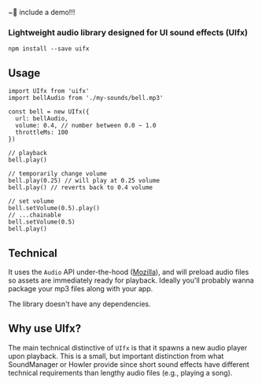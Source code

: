 ~😬 include a demo!!!




### Lightweight audio library designed for UI sound effects (UIfx)

```
npm install --save uifx
```

## Usage

```
import UIfx from 'uifx'
import bellAudio from './my-sounds/bell.mp3'

const bell = new UIfx({
  url: bellAudio,
  volume: 0.4, // number between 0.0 ~ 1.0
  throttleMs: 100
})

// playback
bell.play()

// temporarily change volume
bell.play(0.25) // will play at 0.25 volume
bell.play() // reverts back to 0.4 volume

// set volume
bell.setVolume(0.5).play()
// ...chainable
bell.setVolume(0.5)
bell.play()
```


## Technical

It uses the `Audio` API under-the-hood ([Mozilla](https://developer.mozilla.org/en-US/docs/Web/API/HTMLAudioElement)), and will preload audio files so assets are immediately ready for playback. Ideally you'll probably wanna package your mp3 files along with your app.

The library doesn't have any dependencies.


## Why use UIfx?
 
 The main technical distinctive of `UIfx` is that it spawns a new audio player upon playback. This is a small, but important distinction from what SoundManager or Howler provide since short sound effects have different technical requirements than lengthy audio files (e.g., playing a song).



